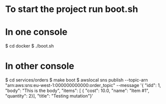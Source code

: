 # To start the project run boot.sh

# In one console

$ cd docker
$ ./boot.sh

# In other console

$ cd services/orders
$ make boot
$ awslocal sns publish --topic-arn "arn:aws:sns:eu-west-1:000000000000:order_topic" \--message '{ "idd": 1, "body": "This is the body", "items": [ { "cost": 10.0, "name": "Item #1", "quantity": 2}], "title": "Testing mutation"}'
